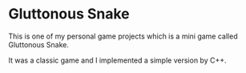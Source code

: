 # Gluttonous Snake

This is one of my personal game projects which is a mini game called Gluttonous Snake.  

It was a classic game and I implemented a simple version by C++.
